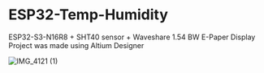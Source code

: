 # ESP32-Temp-Humidity
ESP32-S3-N16R8 + SHT40 sensor + Waveshare 1.54 BW E-Paper Display
Project was made using Altium Designer

![IMG_4121 (1)](https://github.com/user-attachments/assets/38f2e3dc-0666-4771-af8f-15ea0f122d55)
